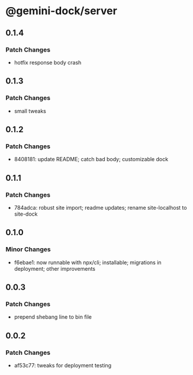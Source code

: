 # @gemini-dock/server

## 0.1.4

### Patch Changes

- hotfix response body crash

## 0.1.3

### Patch Changes

- small tweaks

## 0.1.2

### Patch Changes

- 8408181: update README; catch bad body; customizable dock

## 0.1.1

### Patch Changes

- 784adca: robust site import; readme updates; rename site-localhost to site-dock

## 0.1.0

### Minor Changes

- f6ebae1: now runnable with npx/cli; installable; migrations in deployment; other improvements

## 0.0.3

### Patch Changes

- prepend shebang line to bin file

## 0.0.2

### Patch Changes

- af53c77: tweaks for deployment testing
